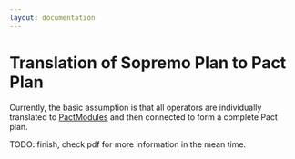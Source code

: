 ```yaml
---
layout: documentation
---
```

Translation of Sopremo Plan to Pact Plan
========================================

Currently, the basic assumption is that all operators are individually
translated to
[PactModules](pactmodule.html "pactmodule")
and then connected to form a complete Pact plan.

TODO: finish, check pdf for more information in the mean time.
